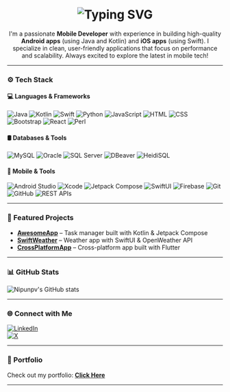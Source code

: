 <h1 align="center">
  <img src="https://readme-typing-svg.demolab.com?font=Fira+Code&size=24&pause=1000&color=1DA1F2&center=true&vCenter=true&width=450&lines=Hi%2C+I'm+Nipun+Bhagya+%F0%9F%91%8B%F0%9F%92%BB" alt="Typing SVG" />
</h1>

<p align="center">
I'm a passionate <strong>Mobile Developer</strong> with experience in building high-quality <strong>Android apps</strong> (using Java and Kotlin) and <strong>iOS apps</strong> (using Swift). I specialize in clean, user-friendly applications that focus on performance and scalability. Always excited to explore the latest in mobile tech!
</p>

---

### ⚙️ Tech Stack

#### 💻 Languages & Frameworks

![Java](https://img.shields.io/badge/Java-007396?style=for-the-badge&logo=java&logoColor=white)
![Kotlin](https://img.shields.io/badge/Kotlin-0095D5?style=for-the-badge&logo=kotlin&logoColor=white)
![Swift](https://img.shields.io/badge/Swift-FA7343?style=for-the-badge&logo=swift&logoColor=white)
![Python](https://img.shields.io/badge/Python-3776AB?style=for-the-badge&logo=python&logoColor=white)
![JavaScript](https://img.shields.io/badge/JavaScript-F7DF1E?style=for-the-badge&logo=javascript&logoColor=black)
![HTML](https://img.shields.io/badge/HTML5-E34F26?style=for-the-badge&logo=html5&logoColor=white)
![CSS](https://img.shields.io/badge/CSS3-1572B6?style=for-the-badge&logo=css3&logoColor=white)
![Bootstrap](https://img.shields.io/badge/Bootstrap-7952B3?style=for-the-badge&logo=bootstrap&logoColor=white)
![React](https://img.shields.io/badge/React-20232A?style=for-the-badge&logo=react&logoColor=61DAFB)
![Perl](https://img.shields.io/badge/Perl-39457E?style=for-the-badge&logo=perl&logoColor=white)

#### 🛢️ Databases & Tools

![MySQL](https://img.shields.io/badge/MySQL-005C84?style=for-the-badge&logo=mysql&logoColor=white)
![Oracle](https://img.shields.io/badge/Oracle-F80000?style=for-the-badge&logo=oracle&logoColor=white)
![SQL Server](https://img.shields.io/badge/SQL%20Server-CC2927?style=for-the-badge&logo=microsoftsqlserver&logoColor=white)
![DBeaver](https://img.shields.io/badge/DBeaver-2C2C2C?style=for-the-badge&logo=dbeaver&logoColor=white)
![HeidiSQL](https://img.shields.io/badge/HeidiSQL-003545?style=for-the-badge&logoColor=white)

#### 📱 Mobile & Tools

![Android Studio](https://img.shields.io/badge/Android_Studio-3DDC84?style=for-the-badge&logo=android-studio&logoColor=white)
![Xcode](https://img.shields.io/badge/Xcode-1575F9?style=for-the-badge&logo=xcode&logoColor=white)
![Jetpack Compose](https://img.shields.io/badge/Jetpack-4285F4?style=for-the-badge&logo=android&logoColor=white)
![SwiftUI](https://img.shields.io/badge/SwiftUI-FA7343?style=for-the-badge&logo=apple&logoColor=white)
![Firebase](https://img.shields.io/badge/Firebase-FFCA28?style=for-the-badge&logo=firebase&logoColor=black)
![Git](https://img.shields.io/badge/Git-F05032?style=for-the-badge&logo=git&logoColor=white)
![GitHub](https://img.shields.io/badge/GitHub-181717?style=for-the-badge&logo=github&logoColor=white)
![REST APIs](https://img.shields.io/badge/REST%20API-00599C?style=for-the-badge&logo=api&logoColor=white)

---

### 🚀 Featured Projects

- [**AwesomeApp**](https://github.com/Nipunpv/awesomeapp) – Task manager built with Kotlin & Jetpack Compose
- [**SwiftWeather**](https://github.com/Nipunpv/swiftweather) – Weather app with SwiftUI & OpenWeather API
- [**CrossPlatformApp**](https://github.com/Nipunpv/crossplatformapp) – Cross-platform app built with Flutter

---

### 📊 GitHub Stats

![Nipunpv's GitHub stats](https://github-readme-stats.vercel.app/api?username=Nipunpv&show_icons=true&theme=radical&include_all_commits=true&count_private=true)

---

### 🌐 Connect with Me

[![LinkedIn](https://img.shields.io/badge/LinkedIn-blue?style=for-the-badge&logo=linkedin)](https://www.linkedin.com/in/nipun-bhagya-041379259)  
[![X](https://img.shields.io/badge/X-black?style=for-the-badge&logo=twitter)](https://x.com/PVBNipun?t=2MwL1cT5-qXbX8waVPPWFw&s=09)

---

### 🔗 Portfolio

Check out my portfolio: [**Click Here**](https://nipunpv.github.io/my-portfolio)

---
